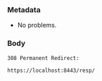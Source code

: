 ### Metadata

* No problems.

### Body

```
308 Permanent Redirect:

https://localhost:8443/resp/
```
